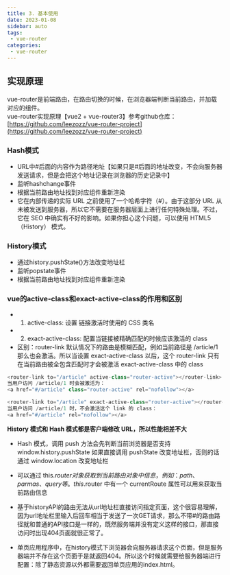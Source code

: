```yaml
---
title: 3. 基本使用
date: 2023-01-08
sidebar: auto
tags:
 - vue-router
categories:
 - vue-router
---
```


## 实现原理
vue-router是前端路由，在路由切换的时候，在浏览器端判断当前路由，并加载对应的组件。 <br />
vue-router实现原理【vue2 + vue-router3】参考github仓库：[https://github.com/leezozz/vue-router-project](https://github.com/leezozz/vue-router-project)


### Hash模式 
- URL中#后面的内容作为路径地址【如果只是#后面的地址改变，不会向服务器发送请求，但是会把这个地址记录在浏览器的历史记录中】
- 监听hashchange事件
- 根据当前路由地址找到对应组件重新渲染
- 它在内部传递的实际 URL 之前使用了一个哈希字符（#）。由于这部分 URL 从未被发送到服务器，所以它不需要在服务器层面上进行任何特殊处理。不过，它在 SEO 中确实有不好的影响。如果你担心这个问题，可以使用 HTML5（History） 模式。


### History模式 
- 通过history.pushState()方法改变地址栏
- 监听popstate事件
- 根据当前路由地址找到对应组件重新渲染


### vue的active-class和exact-active-class的作用和区别
- 1. active-class: 设置 链接激活时使用的 CSS 类名
- 2. exact-active-class: 配置当链接被精确匹配的时候应该激活的 class
- 区别：router-link 默认情况下的路由是模糊匹配，例如当前路径是 /article/1 那么也会激活。所以当设置 exact-active-class 以后，这个 router-link 只有在当前路由被全包含匹配时才会被激活 exact-active-class 中的 class

```js
<router-link to="/article" active-class="router-active"></router-link>
当用户访问 /article/1 时会被激活为：
<a href="#/article" class="router-active" rel="nofollow"></a>

<router-link to="/article" exact-active-class="router-active"></router-link>
当用户访问 /article/1 时，不会激活这个 link 的 class：
<a href="#/article" rel="nofollow"></a>
```

**History 模式和 Hash 模式都是客户端修改 URL，所以性能相差不大**
- Hash 模式，调用 push 方法会先判断当前浏览器是否支持 window.history.pushState 如果直接调用 pushState 改变地址栏，否则的话通过 window.location 改变地址栏

- 可以通过 this.$router 对象获取到当前路由对象中信息，例如：path、parmas、query 等。 this.$router 中有一个 currentRoute 属性可以用来获取当前路由信息 

- 基于historyAPI的路由无法从url地址栏直接访问指定页面，这个很容易理解，因为url地址栏里输入后回车相当于发送了一次GET请求，那么不带#的路由路径就和普通的API接口是一样的，既然服务端并没有定义这样的接口，那直接访问时出现404页面就很正常了。

- 单页应用程序中，在history模式下浏览器会向服务器请求这个页面，但是服务器端并不存在这个页面于是就返回404。所以这个时候就需要给服务器端进行配置：除了静态资源以外都需要返回单页应用的index.html。